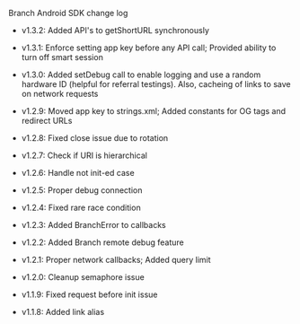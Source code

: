 Branch Android SDK change log 

- v1.3.2: Added API's to getShortURL synchronously

- v1.3.1: Enforce setting app key before any API call; Provided ability to turn off smart session

- v1.3.0: Added setDebug call to enable logging and use a random hardware ID (helpful for referral testings). Also, cacheing of links to save on network requests

- v1.2.9: Moved app key to strings.xml; Added constants for OG tags and redirect URLs

- v1.2.8: Fixed close issue due to rotation

- v1.2.7: Check if URI is hierarchical

- v1.2.6: Handle not init-ed case

- v1.2.5: Proper debug connection

- v1.2.4: Fixed rare race condition

- v1.2.3: Added BranchError to callbacks

- v1.2.2: Added Branch remote debug feature

- v1.2.1: Proper network callbacks; Added query limit

- v1.2.0: Cleanup semaphore issue

- v1.1.9: Fixed request before init issue

- v1.1.8: Added link alias